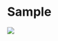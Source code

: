 # Sample
<img src="https://capsule-render.vercel.app/api?type=waving&color=#B22222&height=200&section=header&text=모슐랭 프로젝트&fontSize=90" />

